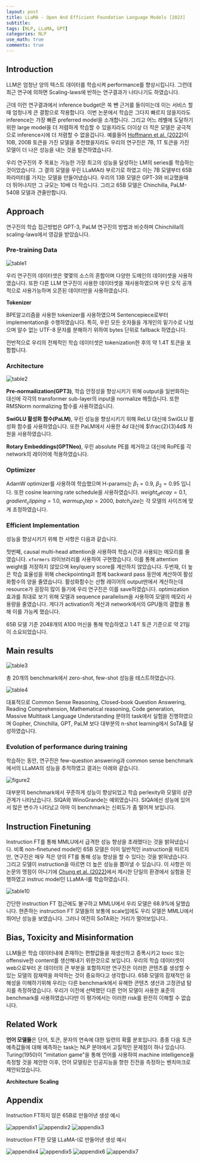 ```yaml
---
layout: post
title: LLaMA - Open And Efficient Foundation Language Models [2023]
subtitle: 
tags: [NLP, LLaMA, GPT]
categories: NLP
use_math: true
comments: true
---
```


## Introduction

LLM은 엄청난 양의 텍스트 데이터를 학습시켜 performance를 향상시킵니다. 그런데 최근 연구에 의하면 Scaling-laws에 반하는 연구결과가 나타나기도 하였습니다.

근데 이런 연구결과에서 inference budget은 쏙 뺀 근거를 들이미는데 이는 서비스 할때 엄청나게 큰 결함으로 작용합니다. 이번 논문에서 학습은 그다지 빠르지 않을지라도 inference는 가장 빠른 preferred model을 소개합니다. 그리고 어느 레벨에 도달하기 위한 large model을 더 저렴하게 학습할 수 있을지라도 더이상 더 작은 모델은 궁극적으로 inference시에 더 저렴할 수 없을겁니다. 예를들어 [Hoffmann et al. (2022)](https://arxiv.org/abs/2203.15556)이 10B, 200B 토큰을 가진 모델을 추천했을지라도 우리의 연구진은 7B, 1T 토큰을 가진 모델이 더 나은 성능을 내는 것을 발견하였습니다.

우리 연구진의 주 목표는 가능한 가장 최고의 성능을 달성하는 LM의 series를 학습하는 것이었습니다. 그 결의 모델을 우린 LLaMA라 부르기로 하였고 이는 7B 모델부터 65B 파라미터를 가지는 모델을 만들어냈습니다. 우리의 13B 모델은 GPT-3와 비교했을때 더 뛰어나지만 그 규모는 10배 더 작습니다. 그리고 65B 모델은 Chinchilla, PaLM-540B 모델과 견줄만합니다.

## Approach

연구진의 학습 접근방법은 GPT-3, PaLM 연구진의 방법과 비슷하며 Chinchilla의 scaling-laws에서 영감을 받았습니다.

### Pre-training Data

![table1](/img/LLaMA/table1.png)

우리 연구진의 데이터셋은 몇몇의 소스의 혼합이며 다양한 도메인의 데이터셋을 사용하였습니다. 또한 다른 LLM 연구진이 사용한 데이터셋을 재사용하였으며 우린 오직 공개적으로 사용가능하며 오픈된 데이터만을 사용하였습니다. 

**Tokenizer**

BPE알고리즘을 사용한 tokenizer를 사용하였으며 Sentencepiece로부터 implementation을 수행하였습니다. 특히, 우린 모든 숫자들을 개개인의 밑기수로 나눴으며 알수 없는 UTF-8 문자를 분해하기 위하여 bytes 단위로 fallback 하였습니다.

전반적으로 우리의 전체적인 학습 데이터셋은 tokenization한 후의 약 1.4T 토큰을 포함합니다. 

### Architecture

![table2](/img/LLaMA/table2.png)

**Pre-normailization(GPT3)**, 학습 안정성을 향상시키기 위해 output을 일반화하는 대신에 각각의 transformer sub-layer의 input을 normalize 해줬습니다. 또한 RMSNorm normalizing 함수를 사용하였습니다.

**SwiGLU 활성화 함수(PaLM)**, 우린 성능을 향상시키기 위해 ReLU 대신에 SwiGLU 활성화 함수를 사용하였습니다. 또한 PaLM에서 사용한 $4d$ 대신에 $\frac{2}{3}4d$ 차원을 사용하였습니다.

**Rotary Embeddings(GPTNeo)**, 우린 absolute PE를 제거하고 대신에 RoPE를 각 network의 레이어에 적용하였습니다. 

### Optimizer

AdamW optimizer를 사용하여 학습했으며 H-params는 $\beta_1 = 0.9$, $\beta_2 = 0.95$ 입니다. 또한 cosine learning rate schedule을 사용하였습니다. $weight_decay = 0.1$, $gradient_clipping = 1.0$, $warmup_step = 2000$, $batch_size$는 각 모델의 사이즈에 맞게 조정하였습니다. 

### Efficient Implementation

성능을 향상시키기 위해 한 사항은 다음과 같습니다.

첫번째, causal multi-head attention을 사용하여 학습시간과 사용되는 메모리를 줄였습니다. `xformers` 라이브러리를 사용하여 구현했습니다. 이를 통해 attention weight를 저장하지 않았으며 key/query score를 계산하지 않았습니다. 
두번재, 더 높은 학습 효율성을 위해 checkpointing과 함께 backward pass 동안에 계산하여 활성화함수의 양을 줄였습니다. 활성화함수는 선형 레이어의 output딴에서 계산하는데 resource가 굉장히 많이 들기에 우리 연구진은 이를 save하였습니다. optimization 효과를 최대로 보기 위해 모델과 sequence parallelism을 사용하여 모델의 메모리 사용량을 줄였습니다. 게다가 activation의 계산과 network에서의 GPU들의 결합을 통해 이를 가능케 했습니다. 

65B 모델 기준 2048개의 A100 머신을 통해 학습하였고 1.4T 토큰 기준으로 약 21일이 소요되었습니다.

## Main results

![table3](/img/LLaMA/table3.png)

총 20개의 benchmark에서 zero-shot, few-shot 성능을 테스트하였습니다.

![table4](/img/LLaMA/table4.png)

대표적으로 Common Sense Reasoning, Closed-book Question Answering, Reading Comprehension, Mathematical reasoning, Code generation, Massive Multitask Language Understanding 분야의 task에서 실험을 진행하였으며 Gopher, Chinchilla, GPT, PaLM 보다 대부분의 n-shot learning에서 SoTA를 달성하였습니다.

### Evolution of performance during training

학습하는 동안, 연구진은 few-question answering과 common sense benchmark에서의 LLaMA의 성능을 추적하였고 결과는 아래와 같습니다. 

![figure2](/img/LLaMA/figure2.png)

대부분의 benchmark에서 꾸준하게 성능이 향상되었고 학습 perlexity와 모델의 상관관계가 나타났습니다. SIQA와 WinoGrande는 예외였습니다. SIQA에선 성능에 있어서 많은 변수가 나타났고 아마 이 benchmark는 신뢰도가 좀 떨어져 보입니다. 

## Instruction Finetuning

Instruction FT를 통해 MMLU에서 급격한 성능 향상을 초래했다는 것을 밝혀냈습니다. 비록 non-finetuned model인 65B 모델은 이미 일반적인 instruction을 따르지만, 연구진은 매우 적은 양의 FT를 통해 성능 향상을 할 수 있다는 것을 밝혀냈습니다. 그리고 모델이 instruction을 따르면 더 높은 성능을 뽑아낼 수 있습니다. 이 사항은 이 논문의 맹점이 아니기에 [Chung et al. (2022)](https://arxiv.org/abs/2210.11416)에서 제시한 단일의 환경에서 실험을 진행하였고 instruc model인 LLaMA-I를 학습하였습니다.

![table10](/img/LLaMA/table10.png)

간단한 instruction FT 접근에도 불구하고 MMLU에서 우리 모델은 68.9%에 달했습니다. 현존하는 instruction FT 모델들의 보통에 scale임에도 우리 모델은 MMLU에서 뛰어난 성능을 보였습니다. 그러나 여전히 SoTA와는 거리가 멀어보입니다.. 

## Bias, Toxicity and Misinformation

LLM들은 학습 데이터내에 존재하는 편향값들을 재생산하고 증폭시키고 toxic 또는 offensive한 content를 생산해내기 위한것으로 보입니다. 우리의 학습 데이터셋이 web으로부터 온 데이터의 큰 부분을 포함하지만 연구진은 이러한 콘텐츠를 생성할 수 있는 모델의 잠재력을 파악하는 것이 중요하다고 생각합니다. 65B 모델의 잠재적인 유해성을 이해하기위해 우리는 다른 benchmark에서 유해한 콘텐츠 생산과 고정관념 탐지를 측정하였습니다. 우리가 이전에 선택했던 다른 언어 모델이 사용한 표준의 benchmark를 사용하였습니다만 이 평가에서는 이러한 risk를 완전히 이해할 수 없습니다.


## Related Work

**언어 모델들**은 단어, 토큰, 문자의 연속에 대한 일련의 확률 분포입니다. 종종 다음 토큰 예측값들에 대해 예측하는 task는 NLP 분야에서 고질적인 문제점이 하나 있습니다. Turing(1950)이 "imitation game"을 통해 언어를 사용하여 machine intelligence을 측정할 것을 제안한 이후, 언어 모델링은 인공지능을 향한 진전을 측정하는 벤치마크로 제안되었습니다.

**Architecture**
**Scaling**


## Appendix

Instruction FT하지 않은 65B로 만들어낸 생성 예시

![appendix1](/img/LLaMA/appendix1.png)
![appendix2](/img/LLaMA/appendix2.png)
![appendix3](/img/LLaMA/appendix3.png)

Instruction FT한 모델 LLaMA-I로 만들어낸 생성 예시

![appendix4](/img/LLaMA/appendix4.png)
![appendix5](/img/LLaMA/appendix5.png)
![appendix6](/img/LLaMA/appendix6.png)
![appendix7](/img/LLaMA/appendix7.png)